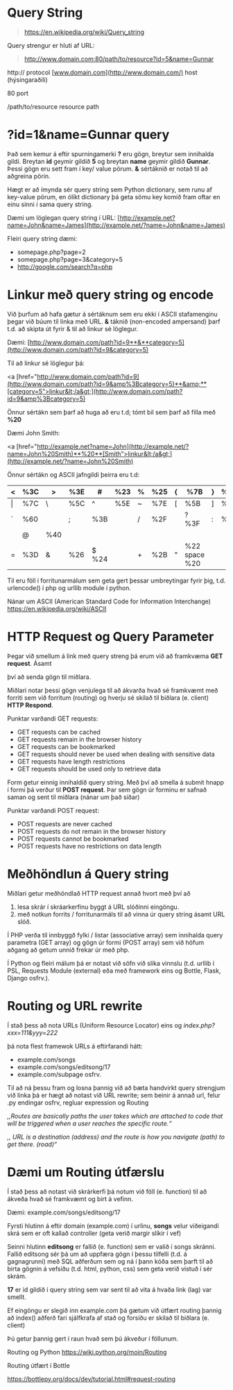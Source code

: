 # Query String

> https://en.wikipedia.org/wiki/Query_string

Query strengur er hluti af URL:

> http://www.domain.com:80/path/to/resource?id=5&name=Gunnar

http:// protocol [www.domain.com](http://www.domain.com/) host (hýsingaraðili)

80 port

/path/to/resource resource path

# ?id=1&name=Gunnar query

Það sem kemur á eftir spurningamerki **?** eru gögn, breytur sem innihalda gildi. Breytan **id** geymir gildið **5** og breytan **name** geymir gildið **Gunnar**. Þessi gögn eru sett fram í key/ value pörum. **&** sértáknið er notað til að aðgreina pörin.

Hægt er að ímynda sér query string sem Python dictionary, sem runu af key-value pörum, en ólíkt dictionary þá geta sömu key komið fram oftar en einu sinni í sama query string.

Dæmi um löglegan query string í URL: [http://example.net?name=John&name=James](http://example.net/?name=John&name=James)

Fleiri query string dæmi:

- somepage.php?page=2
- somepage.php?page=3&category=5
- <http://google.com/search?q=php>

# Linkur með query string og encode

Við þurfum að hafa gætur á sértáknum sem eru ekki í ASCII stafamenginu þegar við búum til linka með URL. **&** táknið (non-encoded ampersand) þarf t.d. að skipta út fyrir &amp; til að linkur sé löglegur.

Dæmi: [http://www.domain.com/path?id=9**&**category=5](http://www.domain.com/path?id=9&category=5)

Til að linkur sé löglegur þá:

<a [href="http://www.domain.com/path?id=9](http://www.domain.com/path?id=9&amp%3Bcategory=5)**&amp;**[category=5">linkur&lt;/a&gt;](http://www.domain.com/path?id=9&amp%3Bcategory=5)

Önnur sértákn sem þarf að huga að eru t.d; tómt bil sem þarf að filla með **%20**

Dæmi John Smith:

<a [href="http://example.net?name=John](http://example.net/?name=John%20Smith)**%20**[Smith">linkur&lt;/a&gt;](http://example.net/?name=John%20Smith)

Önnur sértákn og ASCII jafngildi þeirra eru t.d:

| <   | %3C | \>  | %3E | #   | %23 | %   | %25 | {   | %7B | }   | %7D |
| --- | --- | --- | --- | --- | --- | --- | --- | --- | --- | --- | --- |
| \|  | %7C | \\  | %5C | ^   | %5E | ~   | %7E | \[  | %5B | \]  | %5D |
| \`  | %60 |     | ;   | %3B |     | /   | %2F |     | ? %3F | :   | %3A |
|     | @   | %40 |     |     |     |     |     |     |     |     |     |
| \=  | %3D | &   | %26 | $ %24 |     | +   | %2B | "   | %22 space %20 |     |     |

Til eru föll í forritunarmálum sem geta gert þessar umbreytingar fyrir þig, t.d. urlencode() í php og urllib module í python.

Nánar um ASCII (American Standard Code for Information Interchange) <https://en.wikipedia.org/wiki/ASCII>

# HTTP Request og Query Parameter

Þegar við smellum á link með query streng þá erum við að framkvæma **GET request**. Ásamt

því að senda gögn til miðlara.

Miðlari notar þessi gögn venjulega til að ákvarða hvað sé framkvæmt með forriti sem við forritum (routing) og hverju sé skilað til biðlara (e. client) **HTTP Respond**.

Punktar varðandi GET requests:

- GET requests can be cached
- GET requests remain in the browser history
- GET requests can be bookmarked
- GET requests should never be used when dealing with sensitive data
- GET requests have length restrictions
- GET requests should be used only to retrieve data

Form getur einnig innihaldið query string. Með því að smella á submit hnapp í formi þá verður til **POST request**. Þar sem gögn úr forminu er safnað saman og sent til miðlara (nánar um það síðar)

Punktar varðandi POST request:

- POST requests are never cached
- POST requests do not remain in the browser history
- POST requests cannot be bookmarked
- POST requests have no restrictions on data length

# Meðhöndlun á Query string

Miðlari getur meðhöndlað HTTP request annað hvort með því að

1. lesa skrár í skráarkerfinu byggt á URL slóðinni eingöngu.
2. með notkun forrits / forritunarmáls til að vinna úr query string ásamt URL slóð.

Í PHP verða til innbyggð fylki / listar (associative array) sem innihalda query parametra (GET array) og gögn úr formi (POST array) sem við höfum aðgang að getum unnið frekar úr með php.

Í Python og fleiri málum þá er notast við söfn við slíka vinnslu (t.d. urllib í PSL, Requests Module (external) eða með framework eins og Bottle, Flask, Django osfrv.).

# Routing og URL rewrite

Í stað þess að nota URLs (Uniform Resource Locator) eins og _index.php?xxx=111&yyy=222_

þá nota flest framewok URLs á eftirfarandi hátt:

- example.com/songs
- example.com/songs/editsong/17
- example.com/subpage osfrv.

Til að ná þessu fram og losna þannig við að bæta handvirkt query strengjum við linka þá er hægt að notast við URL rewrite; sem beinir á annað url, felur .py endingar osfrv, regluar expression og Routing

_,,Routes are basically paths the user takes which are attached to code that will be triggered when a user reaches the specific route.“_

_,, URL is a destination (address) and the route is how you navigate (path) to get there. (road)“_

# Dæmi um Routing útfærslu

Í stað þess að notast við skrárkerfi þá notum við föll (e. function) til að ákveða hvað sé framkvæmt og birt á vefinn.

Dæmi: example.com/songs/editsong/17

Fyrsti hlutinn á eftir domain (example.com) í urlinu, **songs** velur viðeigandi skrá sem er oft kallað controller (geta verið margir slíkir í vef)

Seinni hlutinn **editsong** er fallið (e. function) sem er valið í songs skránni. Fallið editsong sér þá um að uppfæra gögn í þessu tilfelli (t.d. á gagnagrunni) með SQL aðferðum sem og ná í þann kóða sem þarft til að birta gögnin á vefsíðu (t.d. html, python, css) sem geta verið vistuð í sér skrám.

**17** er id gildið í query string sem var sent til að vita á hvaða link (lag) var smellt.

Ef eingöngu er slegið inn example.com þá gætum við útfært routing þannig að index() aðferð fari sjálfkrafa af stað og forsíðu er skilað til biðlara (e. client)

Þú getur þannig gert í raun hvað sem þú ákveður í föllunum.

Routing og Python <https://wiki.python.org/moin/Routing>

Routing útfært í Bottle

<https://bottlepy.org/docs/dev/tutorial.html#request-routing>
